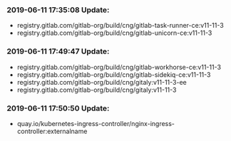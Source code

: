 ### 2019-06-11 17:35:08 Update:

- registry.gitlab.com/gitlab-org/build/cng/gitlab-task-runner-ce:v11-11-3
- registry.gitlab.com/gitlab-org/build/cng/gitlab-unicorn-ce:v11-11-3
### 2019-06-11 17:49:47 Update:

- registry.gitlab.com/gitlab-org/build/cng/gitlab-workhorse-ce:v11-11-3
- registry.gitlab.com/gitlab-org/build/cng/gitlab-sidekiq-ce:v11-11-3
- registry.gitlab.com/gitlab-org/build/cng/gitaly:v11-11-3-ee
- registry.gitlab.com/gitlab-org/build/cng/gitaly:v11-11-3
### 2019-06-11 17:50:50 Update:

- quay.io/kubernetes-ingress-controller/nginx-ingress-controller:externalname

